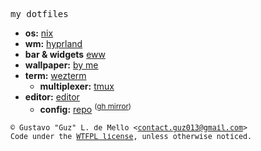<samp>my dotfiles</samp>

<samp><ul>
    <li><b>os:</b> <a href="https://nixos.org">nix</a></li>
    <li><b>wm:</b> <a href="https://hyprland.org">hyprland</a></li>
    <li><b>bar & widgets</b> <a href="https://github.com/elkowar/eww">eww</a></li>
    <li><b>wallpaper:</b> <a href="./static">by me</a></li>
    <li>
        <b>term:</b> <a href="https://wezfurlong.org/wezterm">wezterm</a>
        <ul><li><b>multiplexer:</b> <a href="https://github.com/tmux/tmux">tmux</a></li></ul>
    </li>
    <li>
        <b>editor:</b> <a href="https://neovim.io">editor</a>
        <ul><li>
            <b>config:</b>
            <a href="https://codeberg.org/Guz013/.nvim">repo</a>
            <sup>(<a href="https://github.com/Guz013/.nvim">gh mirror</a>)</sup>
        </li></ul>
    </li>
</ul></samp>

<samp><small>
&copy; Gustavo "Guz" L. de Mello &lt;<a href="mailto:contact.guz013@gmail.com">contact.guz013@gmail.com</a>&gt; <br/>
Code under the <a href="./LICENSE-WTFPL">WTFPL license</a>, unless otherwise noticed.
</small></samp>
